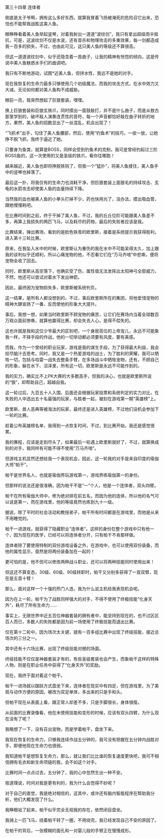 第三十四章 连体者


倒底是太子爷啊，拥有这么多好东西，就算我冒着飞扬被淹死的危险召它出来，恐怕也不能帮我战胜这美人鱼。

眼睁睁看着美人鱼举起竖琴，对着我射出一道道“波纹剑”，我只有拿出超级雨伞抵抗，可是，这波纹剑不仅是水波，还有音杀和物理攻击的多重效果，每一剑都造成我一百多的损失，不过，也由此可见，这只美人鱼的等级还不算很高。

但这一道道波纹剑中，似乎还隐含着一首曲子，让我的精神有恍惚的倾向，这是传说中美人鱼魅惑水手们的曲调吧。

我只有不断地游动，试图*近美人鱼，但拼水性，我远不是她的对手。

现在我恢复的生命力最多只够使用几个初级魔法，而我的攻击方式，在水中效力又大减，无论如何都对美人鱼构不成威胁。

眼前一亮，我突然想起了巨狼套装，嘿嘿。

换上巨狼套装和巨狼玄铁爪，同时摸出一面鼓敲打，并不是什么曲子，而是从敖古那里学到的，破坏敌人演奏连贯性的音符，每一个声音都恰好敲在曲子转折的地方，果然，美人鱼的招数显出了一丝混乱，机会出现了！

“飞抓术”出手，勾住了美人鱼腰部，然后，使用“钓鱼术”的技巧，一收一放，让她挣不脱飞抓，我终于逼近了她。

只要身为鱼类，就算是BOSS，同样会受到钓鱼术的克制，我可是曾经钓起过三阶BOSS鱼的，这一次使用的又是圣级的铁爪，看你往哪跑！

越来越近，美人鱼也即将挣脱铁钩了，但我一个“猛扑”，将美人鱼搂住，美人鱼手中的竖琴也掉落了。

最后这一扑，将我仅有的生命力也消耗干净，但巨狼套装上面狼毛的持续攻击、玄龟的水箭攻击却使美人鱼的血量持续下降。

当然我的血也被美人鱼的小拳头打掉不少，药也快用光了，没办法，摸出吸血管，跟她慢慢耗吧。

在比赛时间到之前，终于干掉了美人鱼，不过，我的丘丘位阶可能跟美人鱼差不多，再算上我损失的两匹飞马，以及耗尽的药物，最后的失败者应该是我。

比赛结束，弹出赛场，看到的是脸色铁青的欧里斯，接着是系统提示我获得胜利，进入第十三轮比赛。

原来，在我坠入水中的时候，欧里斯认为重伤的我在水中不可能呆得太久，加上跟我的谈判似乎还顺利，所以心痛宠物的他，不忍看它们在“万马齐喑”中悲嘶，便将宠物全收了回去。

同时，欧里斯从高空落下，也确实受了伤，属性值无法发挥出太阳神弓全部威力，不然，他还可以尝试对着水下发出神箭。

因此，最终因为宠物损失多，欧里斯被系统判负。

这一结果，是所有人都没想到的，不过，事后欧里斯所在的集团，将他爱惜宠物的精神大肆宣扬了一番，反而使他的形象大大提升。

事后，我想一想，如果当时欧里斯不顾宠物的痛苦，让它们在赛场内当着全球数百万观众面前惨嘶，就算他赢得比赛，却会失去人心，是得不偿失的。

这也许就是我和这位少爷最大的区别吧，一个身居高位的上帝宠儿，永远不可能象我一样，不择手段的作战，他的一切举动都必须要有风度，要有美感。

而我，作为一个曾经的职业玩家，游戏是我的谋生手段，为了获得最大利益，我会绞尽脑汁去思考。同时，我又是一个热爱游戏的战士，为了胜利的荣耀，我可以牺牲一切，包括与哈雷一战失去整条手臂，在多场战斗中牺牲宠物，还有，不顾自己的形象，躲在水下、沼泽里，所有这一切，欧里斯是永远不可能作到的。

我的实力，确实比不上PK大赛的大多数高手，但我的决心，也就是欧里斯所说的“狠”，却帮助自己，超越自我。

这一轮过后，九百五十人入围，后面还会根据玩家投票和系统判定的实力对比，在失败的人中选出五十名最强的玩家，与胜者一起，被刻在游戏第一期“英雄榜”上。

欧里斯、兽人恶典等被淘汰的玩家，最终还是进入英雄榜，不过他们没机会参加下一轮的比赛。

趁着公布英雄榜名单，我得到一点恢复时间，不过，到比赛开始，我还是感觉很累。

我的赛程，应该是走到尽头了，如果最后一轮遇上欧里斯就好了，不过，就算换成别的对手，我同样有可能不得不使用“万马齐喑”。

但游戏主机显然还想给我一个表现机会，因此，这一轮我的对手是来自印度的瑜伽大师“帕干”。

帕干是世界名人，也就是瑜伽界玩游戏第一，游戏界练瑜伽第一的身份。

但那样的说法还是很准确，因为帕干不是“一”个人，他是一个连体者，双头四臂。

帕干在所有瑜伽大师中，修为绝对排在前五名，而因为他的连体，所以他的名气可以说是第一，而在游戏里，他的等级竟然也练到九十一级。

据说，除了平时的社会活动和教授弟子，帕干所有时间都是在游戏里，而他是从来不用睡觉的。

帕干一进游戏，就获得了隐藏职业“连体者”，这样的身份在整个游戏中只有他一个，因为现在的医学，已经可以将连体者分开，只有帕干不肯那样做。

连体者除了要使用特制的双份游戏设备之外，在游戏中，也可以使用双份装备，而他的属性显示，竟然是将两份装备加在一起的！

更可怕的是，他不但可以修炼两种战斗职业，还可以将两种技能同时使用出来！

但这还不算变态，30级、60级、90级转职时，帕干又分别多获得了一首双臂，现在是五首十臂！

那么，面对这样一个十强的热门人选，我为什么说主机给我表现机会呢。

因为在上一轮，帕干为了战胜同样强大的对手，不得不使用了终极技能“化身天外”，耗尽了所有生命力……

事实上，无限世界中近五百位神器套装的拥有者中，能坚持到现在的，也不过区区百人而已，多数人的失败都是因为前一场使用了终极技能而退出比赛。

仅在第十二轮中，因为场次太关键，就有一百多组比赛中出现了终级技能，接近总场次的三分之一。

其中还有十六场比赛，出现了终级技能对撼的场面。

终级技能不仅仅是神器套装才有的，有些圣级套装也会产生，而象帕干这样的特殊人物，则是在职业任务中获得了“化身天外”的奖励。

现在，我终于面对着这个帕干。

帕干一进场就以跏趺方式盘坐下来，连体者在现实中有四足，但在游戏里，为了美观与动作方便的原因，被改为双足单体，多出来的只是手和头。

但帕干现在从表面上看，跟正常人却差不多，只是手脚很长，身体很瘦。

从前面的比赛录像看，他在未使用技能和变形的时候，应该有双头四臂，为什么现在没有了呢？

我略想了一下，没有召出宠物，而是学着帕干，盘坐下来。

我现在恢复的生命力，只够我连续作战五分钟的，我可没有把握在五分钟内战胜对手，即便他现在生命力也很弱。

我知道帕干是想恢复生命力，那么，就让我们比比谁的恢复速度更快吧，我可不相信拥有毛衣和新生命项链的我，会不如这个对手。

比赛时间一点点过去，五分钟了，我的心中忽然生出一种不安。

按道理说，时间对我是更有利的，我为什么会觉得不妙呢？

对于自己的直觉，我是绝对相信的，这其中，或许还有脑内智能程序在帮助我分析，他们大概发现了什么。

我睁眼站了起来，帕干似乎完全无视我的存在，依然闭目盘坐。

我骑上一匹飞马，绕着帕干转了一圈，不用绕完，我已经发现自己不安的原因了。

在帕干的背后，一张模糊的面孔和一对婴儿般的手臂正在慢慢成形。





